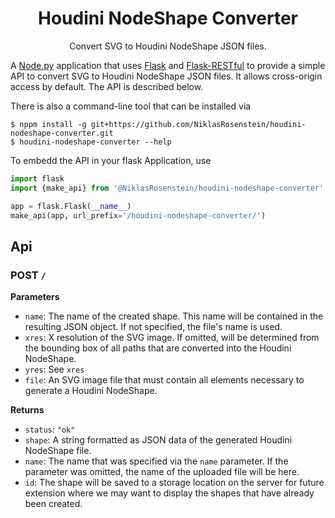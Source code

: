 <h1 align="center">Houdini NodeShape Converter</h1>
<p align="center">Convert SVG to Houdini NodeShape JSON files.</p>

  [0]: https://stuff.niklasrosenstein.com/houdini-nodeshape-converter

A [Node.py] application that uses [Flask] and [Flask-RESTful] to provide
a simple API to convert SVG to Houdini NodeShape JSON files. It allows
cross-origin access by default. The API is described below.

  [Node.py]: https://nodepy.org
  [Flask]: http://flask.pocoo.org/
  [Flask-RESTful]: https://flask-restful.readthedocs.io/

There is also a command-line tool that can be installed via

    $ nppm install -g git+https://github.com/NiklasRosenstein/houdini-nodeshape-converter.git
    $ houdini-nodeshape-converter --help

To embedd the API in your flask Application, use

```python
import flask
import {make_api} from '@NiklasRosenstein/houdini-nodeshape-converter'

app = flask.Flask(__name__)
make_api(app, url_prefix='/houdini-nodeshape-converter/')
```

## Api

### POST `/`

__Parameters__

* `name`: The name of the created shape. This name will be contained in the
  resulting JSON object. If not specified, the file's name is used.
* `xres`: X resolution of the SVG image. If omitted, will be determined from
  the bounding box of all paths that are converted into the Houdini NodeShape.
* `yres`: See `xres`
* `file`: An SVG image file that must contain all elements necessary to
  generate a Houdini NodeShape.

__Returns__

* `status`: `"ok"`
* `shape`: A string formatted as JSON data of the generated Houdini
  NodeShape file.
* `name`: The name that was specified via the `name` parameter. If the
  parameter was omitted, the name of the uploaded file will be here.
* `id`: The shape will be saved to a storage location on the server for
  future extension where we may want to display the shapes that have
  already been created.

